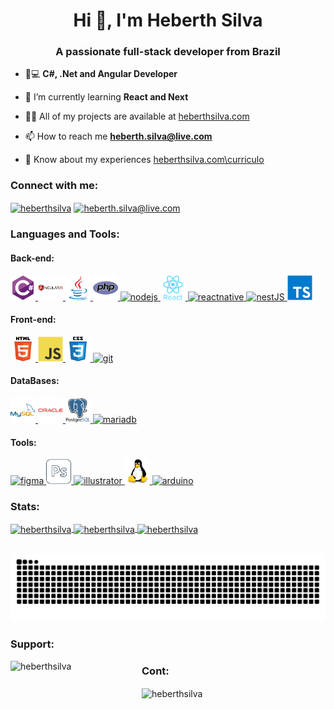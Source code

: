<h1 align="center">Hi 👋, I'm Heberth Silva</h1>
<h3 align="center">A passionate full-stack developer from Brazil</h3>

- 👨💻 **C#, .Net and Angular Developer**

- 🌱 I’m currently learning **React and Next**

- 👨‍💻 All of my projects are available at [heberthsilva.com](https://heberthsilva.com)

- 📫 How to reach me **heberth.silva@live.com**

- 📄 Know about my experiences [heberthsilva.com\curriculo](https://heberthsilva.com\curriculo)

<h3 align="left">Connect with me:</h3>
<p align="left">
<a href="https://linkedin.com/in/heberthsilva" target="blank"><img align="center" src="https://cdn.worldvectorlogo.com/logos/linkedin-logo-2013-1.svg" alt="heberthsilva" height="30" width="40" /></a>
<a href="heberth.silva@live.com" target="blank"><img align="center" src="https://cdn.worldvectorlogo.com/logos/outlook-1.svg" alt="heberth.silva@live.com" height="30" width="40" /></a>
</p>

<h3 align="left">Languages and Tools:</h3>
	<p align="center" width ="200"> 
	  <h4 align="left">Back-end:</h4>
		<a href="https://www.w3schools.com/cs/" target="_blank">
			<img src="https://raw.githubusercontent.com/devicons/devicon/master/icons/csharp/csharp-original.svg" alt="csharp" width="40" height="40"/>
		</a> 
		<a href="https://angular.io" target="_blank">
			<img src="https://raw.githubusercontent.com/devicons/devicon/master/icons/angularjs/angularjs-original-wordmark.svg" alt="angularjs" width="40" height="40"/>
		</a>
		<a href="https://www.java.com" target="_blank">
			<img src="https://raw.githubusercontent.com/devicons/devicon/master/icons/java/java-original.svg" alt="java" width="40" height="40"/> 
		</a>
		<a href="https://www.php.net" target="_blank">
			<img src="https://raw.githubusercontent.com/devicons/devicon/master/icons/php/php-original.svg" alt="php" width="40" height="40"/> 
		</a>  
		<a href="https://nodejs.org" target="_blank">
			<img src="https://cdn.worldvectorlogo.com/logos/nodejs-1.svg" alt="nodejs" width="40" height="40"/>
		</a>
		<a href="https://reactjs.org/" target="_blank">
			<img src="https://raw.githubusercontent.com/devicons/devicon/master/icons/react/react-original-wordmark.svg" alt="react" width="40" height="40"/>
		</a> 
		<a href="https://reactnative.dev/" target="_blank"> 
			<img src="https://reactnative.dev/img/header_logo.svg" alt="reactnative" width="40" height="40"/> 
		</a>
		<a href="https://nestjs.com/" target="_blank">
			<img src="https://d33wubrfki0l68.cloudfront.net/e937e774cbbe23635999615ad5d7732decad182a/26072/logo-small.ede75a6b.svg" alt="nestJS" width="40" height="40"/> 
		</a>
		<a href="https://www.typescriptlang.org/" target="_blank">
			<img src="https://raw.githubusercontent.com/devicons/devicon/master/icons/typescript/typescript-original.svg" alt="typescript" width="40" height="40"/> 
		</a> 
		<h4 align="left">Front-end:</h4>
		<a href="https://www.w3.org/html/" target="_blank">
			<img src="https://raw.githubusercontent.com/devicons/devicon/master/icons/html5/html5-original-wordmark.svg" alt="html5" width="40" height="40"/>
		</a>
		<a href="https://developer.mozilla.org/en-US/docs/Web/JavaScript" target="_blank">
			<img src="https://raw.githubusercontent.com/devicons/devicon/master/icons/javascript/javascript-original.svg" alt="javascript" width="40" height="40"/> 
		</a>
		<a href="https://www.w3schools.com/css/" target="_blank"> 
			<img src="https://raw.githubusercontent.com/devicons/devicon/master/icons/css3/css3-original-wordmark.svg" alt="css3" width="40" height="40"/>
		</a>
		<a href="https://git-scm.com/" target="_blank"> 
			<img src="https://www.vectorlogo.zone/logos/git-scm/git-scm-icon.svg" alt="git" width="40" height="40"/>
		</a>
		<h4 align="left">DataBases:</h4>
		<a href="https://www.mysql.com/" target="_blank">
			<img src="https://raw.githubusercontent.com/devicons/devicon/master/icons/mysql/mysql-original-wordmark.svg" alt="mysql" width="40" height="40"/>
		</a>
		<a href="https://www.oracle.com/" target="_blank">
			<img src="https://raw.githubusercontent.com/devicons/devicon/master/icons/oracle/oracle-original.svg" alt="oracle" width="40" height="40"/>
		</a>
		<a href="https://www.postgresql.org" target="_blank"> 
			<img src="https://raw.githubusercontent.com/devicons/devicon/master/icons/postgresql/postgresql-original-wordmark.svg" alt="postgresql" width="40" height="40"/>
		</a>
		<a href="https://mariadb.org/" target="_blank">
			<img src="https://www.vectorlogo.zone/logos/mariadb/mariadb-icon.svg" alt="mariadb" width="40" height="40"/> 
		</a>
		<h4 align="left">Tools:</h4>
		<a href="https://www.figma.com/" target="_blank">
			<img src="https://www.vectorlogo.zone/logos/figma/figma-icon.svg" alt="figma" width="40" height="40"/>
		</a>
		<a href="https://www.photoshop.com/en" target="_blank">
			<img src="https://raw.githubusercontent.com/devicons/devicon/master/icons/photoshop/photoshop-line.svg" alt="photoshop" width="40" height="40"/> 
		</a> 
		<a href="https://www.adobe.com/in/products/illustrator.html" target="_blank">
			<img src="https://www.vectorlogo.zone/logos/adobe_illustrator/adobe_illustrator-icon.svg" alt="illustrator" width="40" height="40"/>
		</a>
		<a href="https://www.linux.org/" target="_blank">
			<img src="https://raw.githubusercontent.com/devicons/devicon/master/icons/linux/linux-original.svg" alt="linux" width="40" height="40"/>
		</a>
		<a href="https://www.arduino.cc/" target="_blank">
			<img src="https://cdn.worldvectorlogo.com/logos/arduino-1.svg" alt="arduino" width="40" height="40"/>
		</a>
</p>

<h3 align="left">Stats:</h3>
<a href="https://github.com/heberthsilva">
  <img align="center" src="https://github-readme-stats.vercel.app/api/top-langs?username=heberthsilva&show_icons=true&locale=en&layout=compact" alt="heberthsilva" />
</a>
<a href="https://github.com/heberthsilva">
  <img align="center" src="https://github-readme-stats.vercel.app/api?username=heberthsilva&show_icons=true&locale=en" alt="heberthsilva" />
</a>
<a href="https://github.com/heberthsilva">
<img align="center" src="https://github-profile-trophy.vercel.app/?username=heberthsilva&column=8&theme=darkhub&no-frame=true&no-bg=true" alt="heberthsilva" />	
</a>


##
![snake gif](https://github.com/heberthsilva/heberthsilva/blob/output/github-snake-dark.svg)

<h3 align="left">Support:</h3>
<p>
<a href="https://www.buymeacoffee.com/heberthsilva">
<img align="left" src="https://cdn.buymeacoffee.com/buttons/v2/default-yellow.png" height="50" width="210" alt="heberthsilva" />
</a>
</p>
<h3 align="left">Cont:</h3>
<img align="center" src="https://profile-counter.glitch.me/heberthsilva/count.svg" alt="heberthsilva" />

<!--
**heberthsilva/heberthsilva** is a ✨ _special_ ✨ repository because its `README.md` (this file) appears on your GitHub profile.

Here are some ideas to get you started:

- 🔭 I’m currently working on ...
- 🌱 I’m currently learning ...
- 👯 I’m looking to collaborate on ...
- 🤔 I’m looking for help with ...
- 💬 Ask me about ...
- 📫 How to reach me: ...
- 😄 Pronouns: ...
- ⚡ Fun fact: ...
-->
